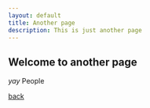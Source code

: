 ```yaml
---
layout: default
title: Another page
description: This is just another page
---
```


## Welcome to another page

_yay_ People

[back](./)

